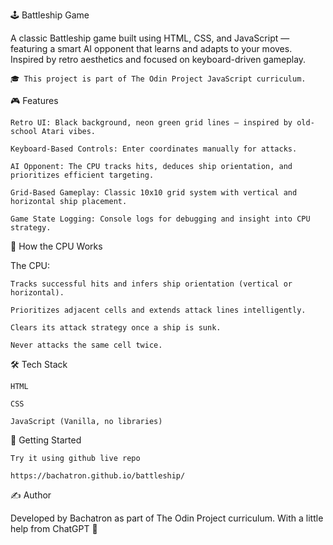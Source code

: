 🕹️ Battleship Game

A classic Battleship game built using HTML, CSS, and JavaScript — featuring a smart AI opponent that learns and adapts to your moves. Inspired by retro aesthetics and focused on keyboard-driven gameplay.

    🎓 This project is part of The Odin Project JavaScript curriculum.

🎮 Features

    Retro UI: Black background, neon green grid lines — inspired by old-school Atari vibes.

    Keyboard-Based Controls: Enter coordinates manually for attacks.

    AI Opponent: The CPU tracks hits, deduces ship orientation, and prioritizes efficient targeting.

    Grid-Based Gameplay: Classic 10x10 grid system with vertical and horizontal ship placement.

    Game State Logging: Console logs for debugging and insight into CPU strategy.

🧠 How the CPU Works

The CPU:

    Tracks successful hits and infers ship orientation (vertical or horizontal).

    Prioritizes adjacent cells and extends attack lines intelligently.

    Clears its attack strategy once a ship is sunk.

    Never attacks the same cell twice.

🛠️ Tech Stack

    HTML

    CSS

    JavaScript (Vanilla, no libraries)


🚀 Getting Started

    Try it using github live repo

    https://bachatron.github.io/battleship/

✍️ Author

Developed by Bachatron as part of The Odin Project curriculum.
With a little help from ChatGPT 🤖